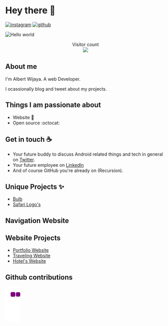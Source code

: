 # Hey there :wave: 
[![instagram](https://img.shields.io/badge/Instagram-%23E4405F.svg?style=for-the-badge&logo=Instagram&logoColor=white)](https://instagram.com/albert.wj)
[![github](https://img.shields.io/badge/github-%23121011.svg?style=for-the-badge&logo=github&logoColor=white)](https://albertw18.github.io)

<img src="https://raw.githubusercontent.com/sagar-viradiya/sagar-viradiya/master/resources/banner.png" alt="Hello world">

<p align="center"> 
  Visitor count<br>
  <img src="https://profile-counter.glitch.me/albertw18/count.svg" />
</p>

## About me

I'm Albert Wijaya. A web Developer.

I ocassionally blog and tweet about my projects.    

## Things I am passionate about

- Website :robot:
- Open source :octocat:

## Get in touch :coffee:

- Your future buddy to discuss Android related things and tech in general on [Twitter](https://twitter.com/).
- Your future employee on [LinkedIn](https://www.linkedin.com/in/)
- And of course GitHub you're already on (Recursion).

## Unique Projects ✨
<!-- LOGO-PROJECTS-LIST:START -->
- [Bulb]()
- [Safari Logo's]()
<!-- LOGO-PROJECTS-LIST:END -->

## Navigation Website
<!-- NAV-PROJECTS-LIST:START -->
<!-- NAV-PROJECTS-LIST:END -->

## Website Projects
<!-- WEBSITE-PROJECTS-LIST:START -->
- [Portfolio Website]()
- [Traveling Website]()
- [Hotel's Website]()
<!-- WEBSITE-PROJECTS-LIST:END -->

## Github contributions
![snake gif](https://github.com/albertw18/albertw18/blob/output/github-contribution-grid-snake.gif)
